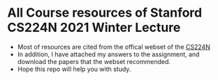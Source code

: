 # All Course resources of Stanford CS224N 2021 Winter Lecture
+ Most of resources are cited from the offical webset of the [CS224N](http://web.stanford.edu/class/cs224n/)
+ In addition, I have attached my answers to the assignment, and download the papers that the webset recommended.
+ Hope this repo will help you with study.